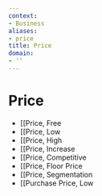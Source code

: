 ```yaml
---
context:
- Business
aliases:
- price
title: Price
domain:
- ''
---
```


# Price

- [[Price, Free
- [[Price, Low
- [[Price, High
- [[Price, Increase
- [[Price, Competitive
- [[Price, Floor Price
- [[Price, Segmentation
- [[Purchase Price, Low
